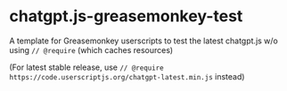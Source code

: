# chatgpt.js-greasemonkey-test

A template for Greasemonkey userscripts to test the latest chatgpt.js w/o using `// @require` (which caches resources)

(For latest stable release, use `// @require https://code.userscriptjs.org/chatgpt-latest.min.js` instead)
